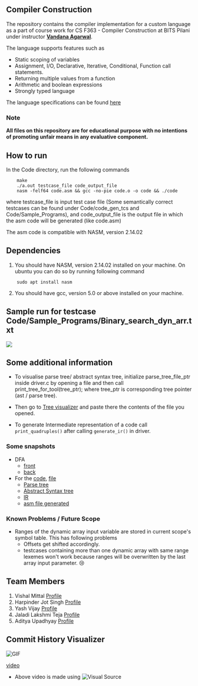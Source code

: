 ## Compiler Construction

The repository contains the compiler implementation for a custom language as a part of course work for CS F363 - Compiler Construction at BITS Pilani under instructor [**Vandana Agarwal**](https://universe.bits-pilani.ac.in/pilani/vandana/profile).

The language supports features such as 
- Static scoping of variables
- Assignment, I/O, Declarative, Iterative, Conditional, Function call statements.
- Returning multiple values from a function
- Arithmetic and boolean expressions
- Strongly typed language

The language specifications can be found [here](./Language-specifications.pdf)

### Note

**All files on this repository are for educational purpose with no intentions of promoting unfair means in any evaluative component.**

## How to run

In the Code directory, run the following commands

```
    make
    ./a.out testcase_file code_output_file
    nasm -felf64 code.asm && gcc -no-pie code.o -o code && ./code
```

where testcase_file is input test case file (Some semantically correct testcases can be found under Code/code_gen_tcs and Code/Sample_Programs), and code_output_file is the output file in which the asm code will be generated (like code.asm)

The asm code is compatible with NASM, version 2.14.02

## Dependencies 

1. You should have NASM, version 2.14.02 installed on your machine. On ubuntu you can do so by running following command

```
    sudo apt install nasm
```

2. You should have gcc, version 5.0 or above installed on your machine.

## Sample run for testcase Code/Sample_Programs/Binary_search_dyn_arr.txt

<img src="binary_search_run.gif">

## Some additional information

- To visualise parse tree/ abstract syntax tree, initialize parse_tree_file_ptr inside driver.c by opening a file and then call print_tree_for_tool(tree_ptr); where tree_ptr is corresponding tree pointer (ast / parse tree). 
- Then go to [Tree visualizer](http://lrv.bplaced.net/syntaxtree) and paste there the contents of the file you opened.

- To generate Intermediate representation of a code call ```print_quadruples()``` after calling ```generate_ir()``` in driver.

### Some snapshots

- DFA
    - [front](./Images/dfa_front.jpg)
    - [back](./Images/dfa_back.jpg)
- For the [code](./Images/program.png), [file](./Code/code_gen_tcs/c9.txt)
    - [Parse tree](./Images/pt.png)
    - [Abstract Syntax tree](./Images/ast.png)
    - [IR](./Images/ir.png)
    - [asm file generated](./Code/code_gen_tcs/code_c9.asm)
    
### Known Problems / Future Scope

- Ranges of the dynamic array input variable are stored in current scope's symbol table. This has following problems
    - Offsets get shifted accordingly.
    - testcases containing more than one dynamic array with same range lexemes won't work because ranges will be overwritten by the last array input parameter. :cry:


## Team Members

1. Vishal Mittal [Profile](https://github.com/vismit2000)
2. Harpinder Jot Singh [Profile](https://github.com/SinghCoder)
3. Yash Vijay [Profile](https://github.com/yashvijay018)
4. Jaladi Lakshmi Teja [Profile](https://github.com/LakshmiTeja17)
5. Aditya Upadhyay [Profile](https://github.com/adhyay2000)

## Commit History Visualizer

![GIF](CommitHistoryVisualizer/CompilerConstruction.gif)

[video](CommitHistoryVisualizer/CompilerConstruction.mp4)

- Above video is made using ![Visual Source](https://img.shields.io/badge/visual-source-orange)